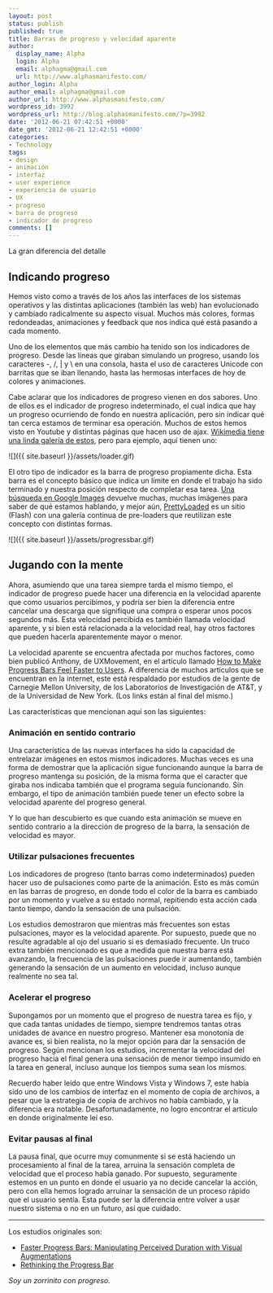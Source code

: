 ```yaml
---
layout: post
status: publish
published: true
title: Barras de progreso y velocidad aparente
author:
  display_name: Alpha
  login: Alpha
  email: alphagma@gmail.com
  url: http://www.alphasmanifesto.com/
author_login: Alpha
author_email: alphagma@gmail.com
author_url: http://www.alphasmanifesto.com/
wordpress_id: 3992
wordpress_url: http://blog.alphasmanifesto.com/?p=3992
date: '2012-06-21 07:42:51 +0000'
date_gmt: '2012-06-21 12:42:51 +0000'
categories:
- Technology
tags:
- design
- animación
- interfaz
- user experience
- experiencia de usuario
- UX
- progreso
- barra de progreso
- indicador de progreso
comments: []
---
```

La gran diferencia del detalle

## Indicando progreso

Hemos visto como a través de los años las interfaces de los sistemas operativos y las distintas aplicaciones (también las web) han evolucionado y cambiado radicalmente su aspecto visual. Muchos más colores, formas redondeadas, animaciones y feedback que nos indica qué está pasando a cada momento.

Uno de los elementos que más cambio ha tenido son los indicadores de progreso. Desde las líneas que giraban simulando un progreso, usando los caracteres -, /, | y \ en una consola, hasta el uso de caracteres Unicode con barritas que se iban llenando, hasta las hermosas interfaces de hoy de colores y animaciones.

Cabe aclarar que los indicadores de progreso vienen en dos sabores. Uno de ellos es el indicador de progreso indeterminado, el cual indica que hay un progreso ocurriendo de fondo en nuestra aplicación, pero sin indicar qué tan cerca estamos de terminar esa operación. Muchos de estos hemos visto en Youtube y distintas páginas que hacen uso de ajax. [Wikimedia tiene una linda galería de estos](http://commons.wikimedia.org/wiki/Category:Throbbers), pero para ejemplo, aquí tienen uno:

![]({{ site.baseurl }}/assets/loader.gif)


El otro tipo de indicador es la barra de progreso propiamente dicha. Esta barra es el concepto básico que indica un límite en donde el trabajo ha sido terminado y nuestra posición respecto de completar esa tarea. [Una búsqueda en Google Images](https://www.google.com/search?q=progress+bar&amp;sugexp=chrome,mod%3D11&amp;um=1&amp;ie=UTF-8&amp;hl=en&amp;tbm=isch&amp;source=og&amp;sa=N&amp;tab=wi&amp;authuser=0&amp;ei=KRDjT7fBCOuu2AWmlazqCw&amp;biw=1920&amp;bih=979&amp;sei=LBDjT62ZJIO42wWm8NTcCw) devuelve muchas, muchas imágenes para saber de qué estamos hablando, y mejor aún, [PrettyLoaded](http://prettyloaded.com/) es un sitio (Flash) con una galería continua de pre-loaders que reutilizan este concepto con distintas formas.

![]({{ site.baseurl }}/assets/progressbar.gif)

## Jugando con la mente

Ahora, asumiendo que una tarea siempre tarda el mismo tiempo, el indicador de progreso puede hacer una diferencia en la velocidad aparente que como usuarios percibimos, y podría ser bien la diferencia entre cancelar una descarga que signifique una compra o esperar unos pocos segundos más. Esta velocidad percibida es también llamada velocidad aparente, y si bien está relacionada a la velocidad real, hay otros factores que pueden hacerla aparentemente mayor o menor.

La velocidad aparente se encuentra afectada por muchos factores, como bien publicó Anthony, de UXMovement, en el artículo llamado [How to Make Progress Bars Feel Faster to Users](http://uxmovement.com/buttons/how-to-make-progress-bars-feel-faster-to-users/). A diferencia de muchos artículos que se encuentran en la internet, este está respaldado por estudios de la gente de Carnegie Mellon University, de los Laboratorios de Investigación de AT&amp;T, y de la Universidad de New York. (Los links están al final del mismo.)

Las características que mencionan aquí son las siguientes:

### Animación en sentido contrario

Una característica de las nuevas interfaces ha sido la capacidad de entrelazar imágenes en estos mismos indicadores. Muchas veces es una forma de demostrar que la aplicación sigue funcionando aunque la barra de progreso mantenga su posición, de la misma forma que el caracter que giraba nos indicaba también que el programa seguía funcionando. Sin embargo, el tipo de animación también puede tener un efecto sobre la velocidad aparente del progreso general.

Y lo que han descubierto es que cuando esta animación se mueve en sentido contrario a la dirección de progreso de la barra, la sensación de velocidad es mayor.

### Utilizar pulsaciones frecuentes

Los indicadores de progreso (tanto barras como indeterminados) pueden hacer uso de pulsaciones como parte de la animación. Esto es más común en las barras de progreso, en donde todo el color de la barra es cambiado por un momento y vuelve a su estado normal, repitiendo esta acción cada tanto tiempo, dando la sensación de una pulsación.

Los estudios demostraron que mientras más frecuentes son estas pulsaciones, mayor es la velocidad aparente. Por supuesto, puede que no resulte agradable al ojo del usuario si es demasiado frecuente. Un truco extra también mencionado es que a medida que nuestra barra está avanzando, la frecuencia de las pulsaciones puede ir aumentando, también generando la sensación de un aumento en velocidad, incluso aunque realmente no sea tal.

### Acelerar el progreso

Supongamos por un momento que el progreso de nuestra tarea es fijo, y que cada tantas unidades de tiempo, siempre tendremos tantas otras unidades de avance en nuestro progreso. Mantener esa monotonía de avance es, si bien realista, no la mejor opción para dar la sensación de progreso. Según mencionan los estudios, incrementar la velocidad del progreso hacia el final genera una sensación de menor tiempo insumido en la tarea en general, incluso aunque los tiempos suma sean los mismos.

Recuerdo haber leído que entre Windows Vista y Windows 7, este había sido uno de los cambios de interfaz en el momento de copia de archivos, a pesar que la estrategia de copia de archivos no había cambiado, y la diferencia era notable. Desafortunadamente, no logro encontrar el artículo en donde originalmente leí eso.

### Evitar pausas al final

La pausa final, que ocurre muy comunmente si se está haciendo un procesamiento al final de la tarea, arruina la sensación completa de velocidad que el proceso había ganado. Por supuesto, seguramente estemos en un punto en donde el usuario ya no decide cancelar la acción, pero con ella hemos logrado arruinar la sensación de un proceso rápido que el usuario sentía. Esta puede ser la diferencia entre volver a usar nuestro sistema o no en un futuro, así que cuidado.

---

Los estudios originales son:

- [Faster Progress Bars: Manipulating Perceived Duration with Visual Augmentations](http://www.chrisharrison.net/projects/progressbars2/ProgressBarsHarrison.pdf)
- [Rethinking the Progress Bar](http://www.scribd.com/lmjabreu/d/2226848-Rethinking-The-Progress-Bar)

_Soy un zorrinito con progreso._

